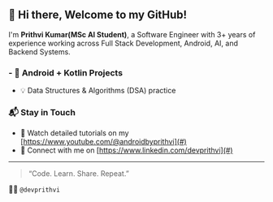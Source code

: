 ## 👋 Hi there, Welcome to my GitHub!

I'm **Prithvi Kumar(MSc AI Student)**, a Software Engineer with 3+ years of experience working across Full Stack Development, Android, AI, and Backend Systems.

### - 📱 Android + Kotlin Projects
- 💡 Data Structures & Algorithms (DSA) practice

### 📬 Stay in Touch
- 🎥 Watch detailed tutorials on my [https://www.youtube.com/@androidbyprithvi](#)
- 💼 Connect with me on [https://www.linkedin.com/devprithvi](#)

---

> “Code. Learn. Share. Repeat.”

🧑‍💻 `@devprithvi`
